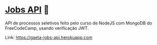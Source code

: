 # [Jobs API](https://gaeta-jobs-api.herokuapp.com) 🚀

API de processos seletivos feito pelo curso de NodeJS com MongoDB do FreeCodeCamp, usando verificação JWT.

Link: https://gaeta-jobs-api.herokuapp.com

